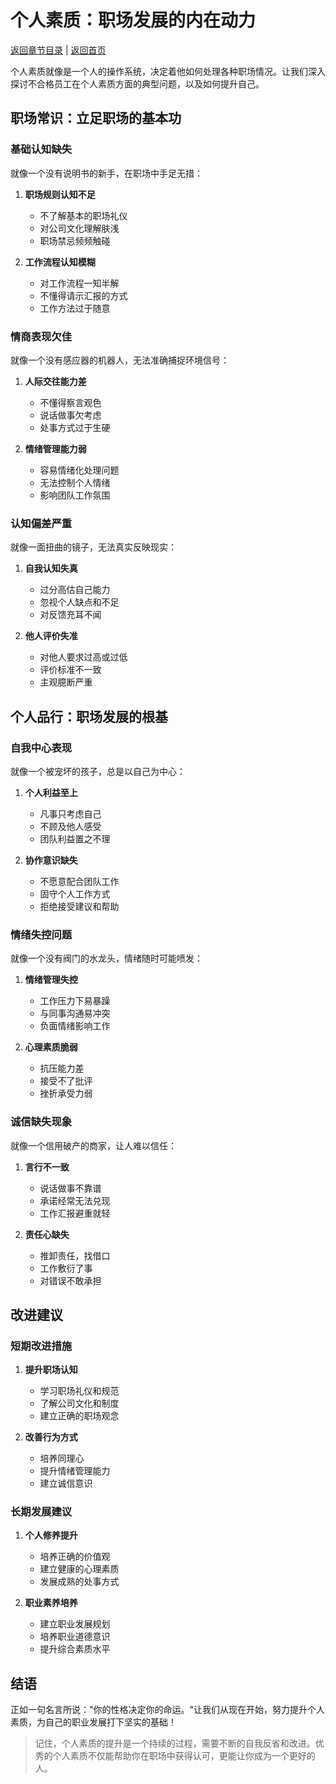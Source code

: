# 个人素质：职场发展的内在动力

[返回章节目录](./index.md) | [返回首页](../README.md)

个人素质就像是一个人的操作系统，决定着他如何处理各种职场情况。让我们深入探讨不合格员工在个人素质方面的典型问题，以及如何提升自己。

## 职场常识：立足职场的基本功

### 基础认知缺失

就像一个没有说明书的新手，在职场中手足无措：

1. **职场规则认知不足**
   - 不了解基本的职场礼仪
   - 对公司文化理解肤浅
   - 职场禁忌频频触碰

2. **工作流程认知模糊**
   - 对工作流程一知半解
   - 不懂得请示汇报的方式
   - 工作方法过于随意

### 情商表现欠佳

就像一个没有感应器的机器人，无法准确捕捉环境信号：

1. **人际交往能力差**
   - 不懂得察言观色
   - 说话做事欠考虑
   - 处事方式过于生硬

2. **情绪管理能力弱**
   - 容易情绪化处理问题
   - 无法控制个人情绪
   - 影响团队工作氛围

### 认知偏差严重

就像一面扭曲的镜子，无法真实反映现实：

1. **自我认知失真**
   - 过分高估自己能力
   - 忽视个人缺点和不足
   - 对反馈充耳不闻

2. **他人评价失准**
   - 对他人要求过高或过低
   - 评价标准不一致
   - 主观臆断严重

## 个人品行：职场发展的根基

### 自我中心表现

就像一个被宠坏的孩子，总是以自己为中心：

1. **个人利益至上**
   - 凡事只考虑自己
   - 不顾及他人感受
   - 团队利益置之不理

2. **协作意识缺失**
   - 不愿意配合团队工作
   - 固守个人工作方式
   - 拒绝接受建议和帮助

### 情绪失控问题

就像一个没有阀门的水龙头，情绪随时可能喷发：

1. **情绪管理失控**
   - 工作压力下易暴躁
   - 与同事沟通易冲突
   - 负面情绪影响工作

2. **心理素质脆弱**
   - 抗压能力差
   - 接受不了批评
   - 挫折承受力弱

### 诚信缺失现象

就像一个信用破产的商家，让人难以信任：

1. **言行不一致**
   - 说话做事不靠谱
   - 承诺经常无法兑现
   - 工作汇报避重就轻

2. **责任心缺失**
   - 推卸责任，找借口
   - 工作敷衍了事
   - 对错误不敢承担

## 改进建议

### 短期改进措施

1. **提升职场认知**
   - 学习职场礼仪和规范
   - 了解公司文化和制度
   - 建立正确的职场观念

2. **改善行为方式**
   - 培养同理心
   - 提升情绪管理能力
   - 建立诚信意识

### 长期发展建议

1. **个人修养提升**
   - 培养正确的价值观
   - 建立健康的心理素质
   - 发展成熟的处事方式

2. **职业素养培养**
   - 建立职业发展规划
   - 培养职业道德意识
   - 提升综合素质水平

## 结语

正如一句名言所说："你的性格决定你的命运。"让我们从现在开始，努力提升个人素质，为自己的职业发展打下坚实的基础！

> 记住，个人素质的提升是一个持续的过程，需要不断的自我反省和改进。优秀的个人素质不仅能帮助你在职场中获得认可，更能让你成为一个更好的人。
